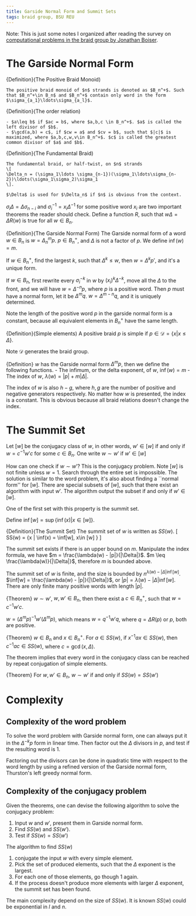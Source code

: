 ```yaml
---
title: Garside Normal Form and Summit Sets
tags: braid group, BSU REU
---
```


Note: This is just some notes I organized after reading the survey on [computational problems in the braid group by Jonathan Boiser](http://campillos.ucmerced.edu/~jboiser/boiserMSThesis.pdf). 
 
# The Garside Normal Form

{Definition}(The Positive Braid Monoid)
    
    The positive braid monoid of $n$ strands is denoted as $B_n^+$. Such that $B_n^+\in B_n$ and $B_n^+$ contain only word in the form $\sigma_{a_1}\ldots\sigma_{a_l}$.

{Definition}(The order relation)
    
    - $a\leq b$ if $ac = b$, where $a,b,c \in B_n^+$. $a$ is called the left divisor of $b$.
    - $\gcd(a,b) = c$, if $cw = a$ and $cv = b$, such that $|c|$ is maximized, where $a,b,c,w,v\in B_n^+$. $c$ is called the greatest common divisor of $a$ and $b$.

{Definition}(The Fundamental Braid)
    
    The fundamental braid, or half-twist, on $n$ strands 
    \[
    \Delta_n = (\sigma_1\ldots \sigma_{n-1})(\sigma_1\ldots\sigma_{n-2})\ldots(\sigma_1\sigma_2)\sigma_1
    \].

    $\Delta$ is used for $\Delta_n$ if $n$ is obvious from the context.


$\sigma_i\Delta = \Delta\sigma_{n-i}$ and $\sigma_i^{-1} = x_i\Delta^{-1}$ for some positive word $x_i$ are two important theorems the reader should check. Define a function $R$, such that $w\Delta = \Delta R(w)$ is true for all $w\in B_n$.

{Definition}(The Garside Normal Form)
    The Garside normal form of a word $w\in B_n$ is $w = \Delta_n^m p$. $p\in B^+_n$, and $\Delta$ is not a factor of $p$. We define $\inf(w)=m$.

If $w\in B^+_n$, find the largest $k$, such that $\Delta^k \leq w$, then $w = \Delta^k p'$, and it's a unique form.

If $w\in B_n$, first rewrite every $\sigma_i^{-k}$ in $w$ by $(x_i)^k\Delta^{-k}$, move all the $\Delta$ to the front, and we will have $w = \Delta^{-n} p$, where $p$ is a positive word. Then $p$ must have a normal form, let it be $\Delta^{m}q$. $w = \Delta^{m-n}q$, and it is uniquely determined.

Note the length of the positive word $p$ in the garside normal form is a constant, because all equivalent elements in $B^+_n$ have the same length.

{Definition}(Simple elements)
    A positive braid $p$ is simple if $p\in\mathcal{D} = \{x | x \leq \Delta\}$.

Note $\mathcal{D}$ generates the braid group.

{Definition}
    $w$ has the Garside normal form $\Delta^m p$, then we define the following functions.
    - The infimum, or the delta exponent, of $w$, $\inf(w) = m$
    - The index of $w$, $\lambda(w) = |p| + m|\Delta|$.

The index of $w$ is also $h-g$, where $h,g$ are the number of positive and negative generators respectively. No matter how $w$ is presented, the index is a constant. This is obvious because all braid relations doesn't change the index.

# The Summit Set
Let $[w]$ be the conjugacy class of $w$, in other words, $w'\in[w]$ if and only if $w = c^{-1}w'c$ for some $c\in B_n$. One write $w\sim w'$ if $w'\in[w]$

How can one check if $w\sim w'$? This is the conjugacy problem. Note $[w]$ is not finite unless $w=1$. Search through the entire set is impossible. The solution is similar to the word problem, it's also about finding a ``normal form'' for $[w]$. There are special subsets of $[w]$, such that there exist an algorithm with input $w'$. The algorithm output the subset if and only if $w'\in [w]$.

One of the first set with this property is the summit set.

Define $\inf[w] = \sup \{\inf(x) | x \in [w]\}$.

{Definition}(The Summit Set)
    The summit set of $w$ is written as $SS(w)$. 
    \[
    SS(w) = \{x | \inf(x) = \inf[w], x\in [w] \}
    \]

The summit set exists if there is an upper bound on $m$. Manipulate the index formula, we have $m = \frac{\lambda(w) - |p|}{|\Delta|}$. $m \leq \frac{\lambda(w)}{|\Delta|}$, therefore $m$ is bounded above. 

The summit set of $w$ is finite, and the size is bounded by $n^{\lambda(w) - |\Delta|\inf[w]}$. $\inf[w] = \frac{\lambda(w) - |p|}{|\Delta|}$, or $|p| = \lambda(w) - |\Delta|\inf[w]$. There are only finite many positive words with length $|p|$. 

{Theorem}
    $w\sim w'$, $w,w'\in B_n$, then there exist a $c\in B_n^+$, such that $w=c^{-1}w'c$.

$w=(\Delta^m p)^{-1} w' (\Delta^m p)$, which means $w=q^{-1} w' q$, where 
$q = \Delta R(p)$ or $p$, both are positive.

{Theorem}
    $w\in B_n$ and $x\in B_n^+$. For $a \in SS(w)$, if $x^{-1}ax\in SS(w)$, then $c^{-1}ac \in SS(w)$, where $c=\gcd(x,\Delta)$.

The theorem implies that every word in the conjugacy class can be reached by repeat conjugation of simple elements.

{Theorem}
    For $w,w'\in B_n$, $w\sim w'$ if and only if $SS(w) = SS(w')$

# Complexity
## Complexity of the word problem
To solve the word problem with Garside normal form, one can always put it in the $\Delta^{-k}p$ form in linear time. Then factor out the $\Delta$ divisors in $p$, and test if the resulting word is 1. 

Factoring out the divisors can be done in quadratic time with respect to the word length by using a refined version of the Garside normal form, Thurston's left greedy normal form.

## Complexity of the conjugacy problem
Given the theorems, one can devise the following algorithm to solve the conjugacy problem:

1. Input $w$ and $w'$, present them in Garside normal form. 
2. Find $SS(w)$ and $SS(w')$. 
3. Test if $SS(w) = SS(w')$
 
The algorithm to find $SS(w)$

1. conjugate the input $w$ with every simple element.
2. Pick the set of produced elements, such that the $\Delta$ exponent is the largest.
3. For each one of those elements, go though 1 again.
4. If the process doesn't produce more elements with larger $\Delta$ exponent, the summit set has been found.

The main complexity depend on the size of $SS(w)$. It is known $SS(w)$ could be exponential in $l$ and $n$.
